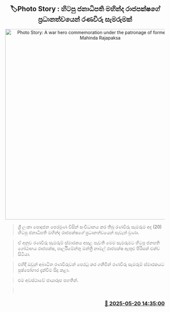 <p align='center'><b><h2 align='center' title='Photo Story: A war hero commemoration under the patronage of former President Mahinda Rajapaksa'>🏷Photo Story : හිටපු ජනාධිපති මහින්ද රාජපක්ෂ‍ගේ ප්‍රධානත්වයෙන් රණවිරු සැමරුමක්</h2></b></p>
<p align='center'><img src='https://helakuru.sgp1.cdn.digitaloceanspaces.com/esana/images/lib/mahinda-rajapaksha-ranaviru-u.jpg' width='600' alt='Photo Story: A war hero commemoration under the patronage of former President Mahinda Rajapaksa'></p>

> ශ්‍රී ලංකා පොදුජන පෙරමුණ විසින් සංවිධානය කර තිබූ රණවිරු සැමරුම අද (20) හිටපු ජනාධිපති මහින්ද රාජපක්ෂගේ ප්‍රධානත්වයෙන් පැවැත් වුණා.

> ඒ අනුව රණවිරු සැමරුම් ස්මාරකය අසළ පැවති මෙම සැමරුමට හිටපු ජනපති ගෝඨාභය රාජපක්ෂ, පාර්ලිමේන්තු මන්ත්‍රී නාමල් රාජපක්ෂ ඇතුළු පිරිසක් එක්ව සිටියා.

> එහිදී ඔවුන් අබාධිත රණවිරුවන් පෙරටු කර ගනිමින් රණවිරු සැමරුම් ස්මාරකයට පුෂ්පෝහාර දැක්වීම සිදු කළා.

> එම අවස්ථාවේ ඡායාරූප පහතින්.

>  



<h3 align='right'><a href='https://www.helakuru.lk/esana/p/110267/'>📅 2025-05-20 14:35:00</a></h3>
